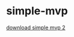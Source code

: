 # simple-mvp
<a href="https://github.com/alirezabashi98/simple-mvp/raw/simple-mvp-2/app-debug.apk">download simple mvp 2</a>
